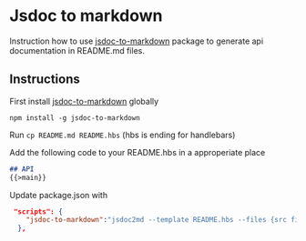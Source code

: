 # Jsdoc to markdown

Instruction how to use [jsdoc-to-markdown](https://www.npmjs.com/package/jsdoc-to-markdown) package
to generate api documentation in README.md files.

## Instructions
First install [jsdoc-to-markdown](https://www.npmjs.com/package/jsdoc-to-markdown) globally
```
npm install -g jsdoc-to-markdown
```

Run `cp README.md README.hbs` (hbs is ending for handlebars)

Add the following code to your README.hbs in a approperiate place 
```md
## API
{{>main}}
```

Update package.json with 

```json
 "scripts": {
    "jsdoc-to-markdown":"jsdoc2md --template README.hbs --files {src files} > README.md"
  },
``` 
